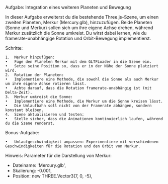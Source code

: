 Aufgabe: Integration eines weiteren Planeten und Bewegung

In dieser Aufgabe erweiterst du die bestehende Three.js-Szene, um einen zweiten Planeten, Merkur (Mercury.glb), hinzuzufügen. Beide Planeten (Sonne und Merkur) sollen sich um ihre eigene Achse drehen, während Merkur zusätzlich die Sonne umkreist. Du wirst dabei lernen, wie du framerate-unabhängige Rotation und Orbit-Bewegung implementierst.

Schritte:

	1.	Merkur hinzufügen:
	•	Füge den Planeten Merkur mit dem GLTFLoader in die Szene ein.
	•	Setze seine Position so, dass er in der Nähe der Sonne platziert wird.
	2.	Rotation der Planeten:
	•	Implementiere eine Methode, die sowohl die Sonne als auch Merkur um ihre eigene Achse rotieren lässt.
	•	Achte darauf, dass die Rotation framerate-unabhängig ist (mit Delta-Zeit).
	3.	Merkur umkreist die Sonne:
	•	Implementiere eine Methode, die Merkur um die Sonne kreisen lässt.
	•	Die Umlaufbahn soll nicht von der Framerate abhängen, sondern konstant bleiben.
	4.	Szene aktualisieren und testen:
	•	Stelle sicher, dass die Animationen kontinuierlich laufen, während du die Szene renderst.

Bonus-Aufgabe:

	•	Umlaufgeschwindigkeit anpassen: Experimentiere mit verschiedenen Geschwindigkeiten für die Rotation und den Orbit von Merkur.

Hinweis:
Parameter für die Darstellung von Merkur:
- Dateiname: 'Mercury.glb',
- Skalierung: -0.001,
- Position: new THREE.Vector3(7, 0, -5),